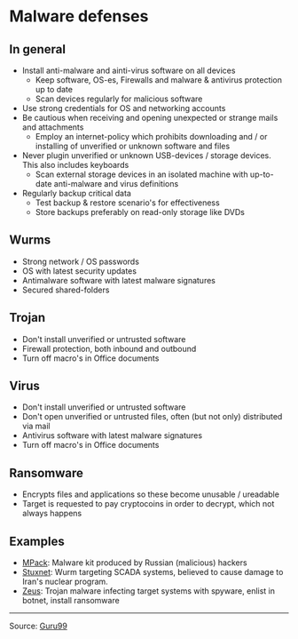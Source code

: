 # Malware defenses

## In general
* Install anti-malware and ainti-virus software on all devices
  * Keep software, OS-es, Firewalls and malware & antivirus protection up to date
  * Scan devices regularly for malicious software
* Use strong credentials for OS and networking accounts
* Be cautious when receiving and opening unexpected or strange mails and attachments
  * Employ an internet-policy which prohibits downloading and / or installing of unverified or unknown software and files
* Never plugin unverified or unknown USB-devices / storage devices. This also includes keyboards
  * Scan external storage devices in an isolated machine with up-to-date anti-malware and virus definitions
* Regularly backup critical data
  * Test backup & restore scenario's for effectiveness
  * Store backups preferably on read-only storage like DVDs

## Wurms
* Strong network / OS passwords
* OS with latest security updates
* Antimalware software with latest malware signatures
* Secured shared-folders

## Trojan
* Don't install unverified or untrusted software
* Firewall protection, both inbound and outbound
* Turn off macro's in Office documents

## Virus
* Don't install unverified or untrusted software
* Don't open unverified or untrusted files, often (but not only) distributed via mail
* Antivirus software with latest malware signatures
* Turn off macro's in Office documents

## Ransomware
* Encrypts files and applications so these become unusable / ureadable
* Target is requested to pay cryptocoins in order to decrypt, which not always happens

## Examples
* [MPack](https://en.wikipedia.org/wiki/MPack_(software)): Malware kit produced by Russian (malicious) hackers
* [Stuxnet](https://en.wikipedia.org/wiki/Stuxnet): Wurm targeting SCADA systems, believed to cause damage to Iran's nuclear program.
* [Zeus](https://en.wikipedia.org/wiki/Zeus_(malware)): Trojan malware infecting target systems with spyware, enlist in botnet, install ransomware

-----------
Source: [Guru99](https://www.guru99.com/learn-everything-about-trojans-viruses-and-worms.html)

